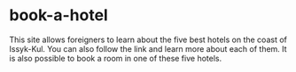 # book-a-hotel

This site allows foreigners to learn about the five best hotels on the coast of Issyk-Kul. You can also follow the link and learn more about each of them. It is also possible to book a room in one of these five hotels.
